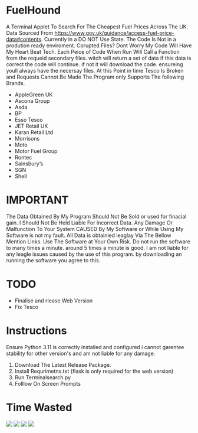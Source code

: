 # FuelHound
A Terminal Applet To Search For The Cheapest Fuel Prices Across The UK. Data Sourced From https://www.gov.uk/guidance/access-fuel-price-data#contents. Currently in a DO NOT Use State. The Code Is Not in a prodution ready enviroment. 
Corupted Files?
Dont Worry My Code Will Have My Heart Beat Tech. Each Peice of Code When Run Will Call a Function from the requeid secondary files. witch will return a set of data if this data is correct the code will continue. if not it will download the code. ensureing youll always have the necersay files. At this Point in time Tesco Is Broken and Requests Cannot Be Made The Program only Supports The following Brands.

 - AppleGreen UK
 - Ascona Group
 - Asda
 - BP
 - Esso Tesco
 - JET Retail UK
 - Karan Retail Ltd
 - Morrisons
 - Moto
 - Motor Fuel Group
 - Rontec
 - Sainsbury’s
 - SGN
 - Shell


# IMPORTANT

The Data Obtained By My Program Should Not Be Sold or used for finacial gain. I Should Not Be Held Liable For Incorrect Data. Any Damage Or Malfunction To Your System CAUSED By My Software or While Using My Software is not my fault. All Data is obtainied leaglay Via The Bellow Mention Links. Use The Software at Your Own Risk. Do not run the software to many times a minute. around 5 times a minute is good. I am not liable for any leagle issues caused by the use of this program. by downloading an running the software you agree to this.

# TODO
 - Finalise and rlease Web Version
 - Fix Tesco
# Instructions

Ensure Python 3.11 is correctly installed and configured i cannot garentee stability for other version's and am not liable for any damage.

1. Download The Latest Release Package.
2. Install Requrimetns.txt (flask is only required for the web version)
3. Run Terminalsearch.py
4. Folllow On Screen Prompts

# Time Wasted
 <img src="https://img.shields.io/endpoint?url=https://waka.hackclub.com/api/compat/shields/v1/U088V2C21AB/interval:all_time&label=All%20time&color=blue">
 <img src="https://waka.hackclub.com/api/badge/U088V2C21AB/U088V2C21AB/interval:30_days?label=last%2030d">
 <img src="https://waka.hackclub.com/api/badge/U088V2C21AB/interval:today?label=today">
 <img src="https://github-readme-stats.vercel.app/api/wakatime?username=U088V2C21AB&api_domain=waka.hackclub.com&bg_color=1A202C&title_color=2F855A&icon_color=2F855A&text_color=ffffff&custom_title=Wakapi%20Week%20Stats&layout=compact">

